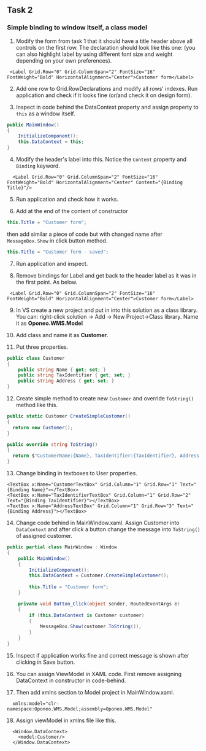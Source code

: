 ## Task 2 ##

### Simple binding to window itself, a class model

1. Modify the form from task 1 that it should have a title header above all controls on the first row. The declaration should look like this one:
(you can also highlight label by using different font size and weight depending on your own preferences).

```
 <Label Grid.Row="0" Grid.ColumnSpan="2" FontSize="16" FontWeight="Bold" HorizontalAlignment="Center">Customer form</Label>
```

2. Add one row to Grid.RowDeclarations and modify all rows' indexes. Run application and check if it looks fine (or/and check it on design form).

3. Inspect in code behind the DataContext property and assign property to ```this``` as a window itself.

```cs
public MainWindow()
{
    InitializeComponent();
    this.DataContext = this;
}
```

4. Modify the header's label into this. Notice the ```Content``` property and ```Binding``` keyword.

```
  <Label Grid.Row="0" Grid.ColumnSpan="2" FontSize="16" FontWeight="Bold" HorizontalAlignment="Center" Content="{Binding Title}"/>
```

5. Run application and check how it works.

6. Add at the end of the content of constructor 

```cs  
this.Title = "Customer form";
```

then add similar a piece of code but with changed name after ```MessageBox.Show``` in click button method.

```cs
this.Title = "Customer form - saved";
```

7. Run application and inspect.

8. Remove bindings for Label and get back to the header label as it was in the first point. As below.

```
 <Label Grid.Row="0" Grid.ColumnSpan="2" FontSize="16" FontWeight="Bold" HorizontalAlignment="Center">Customer form</Label>
```

9. In VS create a new project and put in into this solution as a class library. You can: right-click solution -> Add -> New Project->Class library. Name it as **Oponeo.WMS.Model**

10. Add class and name it as **Customer**.

11. Put three properties.

```cs
public class Customer
{
    public string Name { get; set; }
    public string TaxIdentifier { get; set; }
    public string Address { get; set; }
}
```

12. Create simple method to create new ```Customer``` and override ```ToString()``` method like this.

```cs
public static Customer CreateSimpleCustomer()
{
  return new Customer();
}

public override string ToString()
{
  return $"CustomerName:{Name}, TaxIdentifier:{TaxIdentifier}, Address: { Address}";
}
```

13. Change binding in textboxes to User properties.

```
<TextBox x:Name="CustomerTextBox" Grid.Column="1" Grid.Row="1" Text="{Binding Name}"></TextBox>
<TextBox x:Name="TaxIdentifierTextBox" Grid.Column="1" Grid.Row="2" Text="{Binding TaxIdentifier}"></TextBox>
<TextBox x:Name="AddressTextBox" Grid.Column="1" Grid.Row="3" Text="{Binding Address}"></TextBox>
```

14. Change code behind in MainWindow.xaml. Assign Customer into ```DataContext``` and after click a button change the message into ```ToString()``` of assigned customer.

```cs
public partial class MainWindow : Window
{
    public MainWindow()
    {
        InitializeComponent();
        this.DataContext = Customer.CreateSimpleCustomer();
        
        this.Title = "Customer form";
    }

    private void Button_Click(object sender, RoutedEventArgs e)
    {
        if (this.DataContext is Customer customer)
        {
            MessageBox.Show(customer.ToString());
        }             
    }
}
```
15. Inspect if application works fine and correct message is shown after clicking in Save button.

16. You can assign ViewModel in XAML code. First remove assigning DataContext in constructor in code-behind.

17. Then add xmlns section to Model project in MainWindow.xaml.

```
  xmlns:model="clr-namespace:Oponeo.WMS.Model;assembly=Oponeo.WMS.Model"
```

18. Assign viewModel in xmlns file like this.

```
  <Window.DataContext>
    <model:Customer/>
  </Window.DataContext>
```
